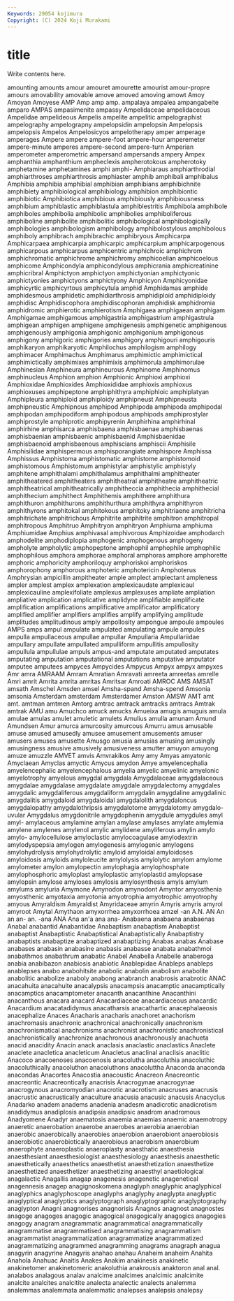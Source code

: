```yaml
---
Keywords: 29054 kojimura
Copyright: (C) 2024 Koji Murakami
---
```


# title

Write contents here.



 amounting amounts amour amouret
amourette amourist amour-propre amours amovability amovable amove amoved amoving amowt
Amoy Amoyan Amoyese AMP Amp amp amp. ampalaya ampalea ampangabeite
amparo AMPAS ampasimenite ampassy Ampelidaceae ampelidaceous Ampelidae ampelideous Ampelis ampelite
ampelitic ampelographist ampelography ampelograpny ampelopsidin ampelopsin Ampelopsis ampelopsis Ampelos Ampelosicyos
ampelotherapy amper amperage amperages Ampere ampere ampere-foot ampere-hour amperemeter ampere-minute
amperes ampere-second ampere-turn Amperian amperometer amperometric ampersand ampersands ampery Ampex
amphanthia amphanthium ampheclexis ampherotokous ampherotoky amphetamine amphetamines amphi amphi- Amphiaraus
amphiarthrodial amphiarthroses amphiarthrosis amphiaster amphib amphibali amphibalus Amphibia amphibia amphibial
amphibian amphibians amphibichnite amphibiety amphibiological amphibiology amphibion amphibiontic amphibiotic Amphibiotica
amphibious amphibiously amphibiousness amphibium amphiblastic amphiblastula amphiblestritis Amphibola amphibole amphiboles
amphibolia amphibolic amphibolies amphiboliferous amphiboline amphibolite amphibolitic amphibological amphibologically amphibologies
amphibologism amphibology amphibolostylous amphibolous amphiboly amphibrach amphibrachic amphibryous Amphicarpa Amphicarpaea
amphicarpia amphicarpic amphicarpium amphicarpogenous amphicarpous amphicarpus amphicentric amphichroic amphichrom amphichromatic
amphichrome amphichromy amphicoelian amphicoelous amphicome Amphicondyla amphicondylous amphicrania amphicreatinine amphicribral
Amphictyon amphictyon amphictyonian amphictyonic amphictyonies amphictyons amphictyony Amphicyon Amphicyonidae amphicyrtic
amphicyrtous amphicytula amphid Amphidamas amphide amphidesmous amphidetic amphidiarthrosis amphidiploid amphidiploidy
amphidisc Amphidiscophora amphidiscophoran amphidisk amphidromia amphidromic amphierotic amphierotism Amphigaea amphigaean
amphigam Amphigamae amphigamous amphigastria amphigastrium amphigastrula amphigean amphigen amphigene amphigenesis
amphigenetic amphigenous amphigenously amphigonia amphigonic amphigonium amphigonous amphigony amphigoric amphigories
amphigory amphigouri amphigouris amphikaryon amphikaryotic Amphilochus amphilogism amphilogy amphimacer Amphimachus
Amphimarus amphimictic amphimictical amphimictically amphimixes amphimixis amphimorula amphimorulae Amphinesian Amphineura
amphineurous Amphinome Amphinomus amphinucleus Amphion amphion Amphionic Amphioxi amphioxi Amphioxidae
Amphioxides Amphioxididae amphioxis amphioxus amphioxuses amphipeptone amphiphithyra amphiphloic amphiplatyan Amphipleura
amphiploid amphiploidy amphipneust Amphipneusta amphipneustic Amphipnous amphipod Amphipoda amphipoda amphipodal
amphipodan amphipodiform amphipodous amphipods amphiprostylar amphiprostyle amphiprotic amphipyrenin Amphirhina amphirhinal
amphirhine amphisarca amphisbaena amphisbaenae amphisbaenas amphisbaenian amphisbaenic amphisbaenid Amphisbaenidae amphisbaenoid
amphisbaenous amphiscians amphiscii Amphisile Amphisilidae amphispermous amphisporangiate amphispore Amphissa Amphissus
Amphistoma amphistomatic amphistome amphistomoid amphistomous Amphistomum amphistylar amphistylic amphistyly amphitene
amphithalami amphithalamus amphithalmi amphitheater amphitheatered amphitheaters amphitheatral amphitheatre amphitheatric amphitheatrical
amphitheatrically amphitheccia amphithecia amphithecial amphithecium amphithect Amphithemis amphithere amphithura amphithuron
amphithurons amphithurthura amphithyra amphithyron amphithyrons amphitokal amphitokous amphitoky amphitriaene amphitricha
amphitrichate amphitrichous Amphitrite amphitrite amphitron amphitropal amphitropous Amphitruo Amphitryon amphitryon
Amphiuma amphiuma Amphiumidae Amphius amphivasal amphivorous Amphizoidae amphodarch amphodelite amphodiplopia
amphogenic amphogenous amphogeny ampholyte ampholytic amphopeptone amphophil amphophile amphophilic amphophilous
amphora amphorae amphoral amphoras amphore amphorette amphoric amphoricity amphoriloquy amphoriskoi
amphoriskos amphorophony amphorous amphoteric amphotericin Amphoterus Amphrysian ampicillin ampitheater ample
amplect amplectant ampleness ampler amplest amplex amplexation amplexicaudate amplexicaul amplexicauline
amplexifoliate amplexus amplexuses ampliate ampliation ampliative amplication amplicative amplidyne amplifiable
amplificate amplification amplifications amplificative amplificator amplificatory amplified amplifier amplifiers amplifies
amplify amplifying amplitude amplitudes amplitudinous amply ampollosity ampongue ampoule ampoules
AMPS amps ampul ampulate ampulated ampulating ampule ampules ampulla ampullaceous
ampullae ampullar Ampullaria Ampullariidae ampullary ampullate ampullated ampulliform ampullitis ampullosity
ampullula ampullulae ampuls ampus-and amputate amputated amputates amputating amputation amputational
amputations amputative amputator amputee amputees ampyces Ampycides Ampycus Ampyx ampyx
ampyxes Amr amra AMRAAM Amram Amratian Amravati amreeta amreetas amrelle
Amri amrit Amrita amrita amritas Amritsar Amroati AMROC AMS AMSAT
amsath Amschel Amsden amsel Amsha-spand Amsha-spend Amsonia amsonia Amsterdam amsterdam
Amsterdamer Amston AMSW AMT amt amt. amtman amtmen Amtorg amtrac
amtrack amtracks amtracs Amtrak amtrak AMU amu Amuchco amuck amucks
Amueixa amugis amuguis amula amulae amulas amulet amuletic amulets Amulius
amulla amunam Amund Amundsen Amur amurca amurcosity amurcous Amurru amus
amusable amuse amused amusedly amusee amusement amusements amuser amusers amuses
amusette Amusgo amusia amusias amusing amusingly amusingness amusive amusively amusiveness
amutter amuyon amuyong amuze amuzzle AMVET amvis Amvrakikos Amy amy
Amyas amyatonic Amyclaean Amyclas amyctic Amycus amydon Amye amyelencephalia amyelencephalic
amyelencephalous amyelia amyelic amyelinic amyelonic amyelotrophy amyelous amygdal amygdala Amygdalaceae
amygdalaceous amygdalae amygdalase amygdalate amygdale amygdalectomy amygdales amygdalic amygdaliferous amygdaliform
amygdalin amygdaline amygdalinic amygdalitis amygdaloid amygdaloidal amygdalolith amygdaloncus amygdalopathy amygdalothripsis
amygdalotome amygdalotomy amygdalo-uvular Amygdalus amygdonitrile amygdophenin amygdule amygdules amyl amyl-
amylaceous amylamine amylan amylase amylases amylate amylemia amylene amylenes amylenol
amylic amylidene amyliferous amylin amylo amylo- amylocellulose amyloclastic amylocoagulase amylodextrin
amylodyspepsia amylogen amylogenesis amylogenic amylogens amylohydrolysis amylohydrolytic amyloid amyloidal amyloidoses
amyloidosis amyloids amyloleucite amylolysis amylolytic amylom amylome amylometer amylon amylopectin
amylophagia amylophosphate amylophosphoric amyloplast amyloplastic amyloplastid amylopsase amylopsin amylose amyloses
amylosis amylosynthesis amyls amylum amylums amyluria Amymone Amynodon amynodont Amyntor
amyosthenia amyosthenic amyotaxia amyotonia amyotrophia amyotrophic amyotrophy amyous Amyraldism Amyraldist
Amyridaceae amyrin Amyris amyris amyrol amyroot Amytal Amythaon amyxorrhea amyxorrhoea
amzel -an A.N. AN An an an- an. -ana ANA
Ana an'a ana ana- Anabaena anabaena anabaenas Anabal anabantid Anabantidae
Anabaptism anabaptism Anabaptist anabaptist Anabaptistic Anabaptistical Anabaptistically Anabaptistry anabaptists anabaptize
anabaptized anabaptizing Anabas anabas Anabase anabases anabasin anabasine anabasis anabasse
anabata anabathmoi anabathmos anabathrum anabatic Anabel Anabella Anabelle anaberoga anabia
anabibazon anabiosis anabiotic Anablepidae Anableps anableps anablepses anabo anabohitsite anabolic
anabolin anabolism anabolite anabolitic anabolize anaboly anabong anabranch anabrosis anabrotic
ANAC anacahuita anacahuite anacalypsis anacampsis anacamptic anacamptically anacamptics anacamptometer anacanth
anacanthine Anacanthini anacanthous anacara anacard Anacardiaceae anacardiaceous anacardic Anacardium anacatadidymus
anacatharsis anacathartic anacephalaeosis anacephalize Anaces Anacharis anacharis anachoret anachorism anachromasis
anachronic anachronical anachronically anachronism anachronismatical anachronisms anachronist anachronistic anachronistical anachronistically
anachronize anachronous anachronously anachueta anacid anacidity Anacin anack anaclasis anaclastic
anaclastics Anaclete anaclete anacletica anacleticum Anacletus anaclinal anaclisis anaclitic Anacoco
anacoenoses anacoenosis anacolutha anacoluthia anacoluthic anacoluthically anacoluthon anacoluthons anacoluttha Anaconda
anaconda anacondas Anacortes Anacostia anacoustic Anacreon Anacreontic anacreontic Anacreontically anacrisis
Anacrogynae anacrogynae anacrogynous anacromyodian anacrotic anacrotism anacruses anacrusis anacrustic anacrustically
anaculture anacusia anacusic anacusis Anacyclus Anadarko anadem anadems anadenia anadesm
anadicrotic anadicrotism anadidymus anadiplosis anadipsia anadipsic anadrom anadromous Anadyomene Anadyr
anaematosis anaemia anaemias anaemic anaemotropy anaeretic anaerobation anaerobe anaerobes anaerobia
anaerobian anaerobic anaerobically anaerobies anaerobion anaerobiont anaerobiosis anaerobiotic anaerobiotically anaerobious
anaerobism anaerobium anaerophyte anaeroplastic anaeroplasty anaesthatic anaesthesia anaesthesiant anaesthesiologist anaesthesiology
anaesthesis anaesthetic anaesthetically anaesthetics anaesthetist anaesthetization anaesthetize anaesthetized anaesthetizer anaesthetizing
anaesthyl anaetiological anagalactic Anagallis anagap anagenesis anagenetic anagenetical anagennesis anagep
anagignoskomena anaglyph anaglyphic anaglyphical anaglyphics anaglyphoscope anaglyphs anaglyphy anaglypta anaglyptic
anaglyptical anaglyptics anaglyptograph anaglyptographic anaglyptography anaglypton Anagni anagnorises anagnorisis Anagnos
anagnost anagnostes anagoge anagoges anagogic anagogical anagogically anagogics anagogies anagogy
anagram anagrammatic anagrammatical anagrammatically anagrammatise anagrammatised anagrammatising anagrammatism anagrammatist anagrammatization
anagrammatize anagrammatized anagrammatizing anagrammed anagramming anagrams anagraph anagua anagyrin anagyrine
Anagyris anahao anahau Anaheim anaheim Anahita Anahola Anahuac Anaitis Anakes
Anakim anakinesis anakinetic anakinetomer anakinetomeric anakoluthia anakrousis anaktoron anal anal.
analabos analagous analav analcime analcimes analcimic analcimite analcite analcites analcitite
analecta analectic analects analemma analemmas analemmata analemmatic analepses analepsis analepsy
